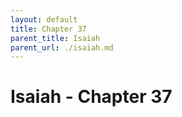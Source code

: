```yaml
---
layout: default
title: Chapter 37
parent_title: Isaiah
parent_url: ./isaiah.md
---
```


# Isaiah - Chapter 37
